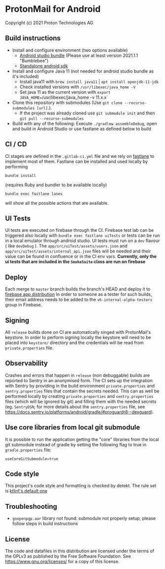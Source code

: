 ProtonMail for Android
=======================
Copyright (c) 2021 Proton Technologies AG

## Build instructions
- Install and configure environment (two options available)
    - [Android studio bundle](https://developer.android.com/studio/install) (Please use at least version 2021.1.1 "Bumblebee")
    - [Standalone android sdk](https://android-doc.github.io/sdk/installing/index.html?pkg=tools)
- Install and configure Java 11 (not needed for android studio bundle as it's included)
    - Install java11 with `brew install java11` | `apt install openjdk-11-jdk`
    - Check installed versions with `/usr/libexec/java_home -V`
    - Set java 11 as the current version with `export JAVA_HOME=`/usr/libexec/java_home -v 11.x.x`
- Clone this repository with submodules (Use `git clone --recurse-submodules [url]`.).
    - If the project was already cloned use `git submodule init` and then `git pull --recurse-submodules`
- Build with any of the following: Execute `./gradlew assembleDebug`, open and build in Android Studio or use fastlane as defined below to build

## CI / CD
CI stages are defined in the `.gitlab-ci.yml` file and we rely on [fastlane](https://docs.fastlane.tools/) to implement most of them.
Fastlane can be installed and used locally by performing
```
bundle install
```
(requires Ruby and bundler to be available locally)
```
bundle exec fastlane lanes
```
will show all the possible actions that are available.

## UI Tests
UI tests are executed on firebase through the CI. Firebase test lab can be triggered also locally with `bundle exec fastlane uiTests` or tests can be run in a local emulator through android studio.
UI tests must run on a `dev` flavour ( like `devDebug` ). 
The `app/src/uiTest/assets/users.json` and  `app/src/uiTest/assets/internal_api.json` files will be needed and their value can be found in confluence or in the CI env vars.
**Currently, only the ui tests that are included in the `SmokeSuite` class are run on firebase**


## Deploy
Each merge to `master` branch builds the branch's HEAD and deploy it to [firebase app distribution](https://firebase.google.com/docs/app-distribution)
In order to someone as a tester for such builds, their email address needs to be added to the `v6-internal-alpha-testers` group in Firebase.

## Signing
All `release` builds done on CI are automatically singed with ProtonMail's keystore. In order to perform signing locally the keystore will need to be placed into `keystore/` directory and the credentials will be read from `private.properties` file.


## Observability
Crashes and errors that happen in `release` (non debuggable) builds are reported to Sentry in an anonymised form.
The CI sets up the integration with Sentry by providing in the build environment `private.properties` and `sentry.properties` files that contain the secrets needed. 
This can as well be performed locally by creating `private.properties` and `sentry.properties` files (which will be ignored by git) and filling them with the needed secrets (eg. `SentryDSN`; for more details about the `sentry.properties` file, see https://docs.sentry.io/platforms/android/gradle/#proguardr8--dexguard).


## Use core libraries from local git submodule
It is possible to run the application getting the "core" libraries from the local git submodule instead of gradle by setting the following flag to true in `gradle.properties` file:

```
useCoreGitSubmodule=true
```


## Code style
This project's code style and formatting is checked by detekt. The rule set is [ktlint's default one](https://github.com/pinterest/ktlint)


## Troubleshooting
- `goopenpgp.aar` library not found: submodule not properly setup, please follow steps in build instructions

License
-------
The code and datafiles in this distribution are licensed under the terms of the GPLv3 as published by the Free Software Foundation. See https://www.gnu.org/licenses/ for a copy of this license.

